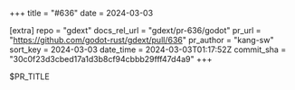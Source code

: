 +++
title = "#636"
date = 2024-03-03

[extra]
repo = "gdext"
docs_rel_url = "gdext/pr-636/godot"
pr_url = "https://github.com/godot-rust/gdext/pull/636"
pr_author = "kang-sw"
sort_key = 2024-03-03
date_time = 2024-03-03T01:17:52Z
commit_sha = "30c0f23d3cbed17a1d3b8cf94cbbb29fff47d4a9"
+++

$PR_TITLE
